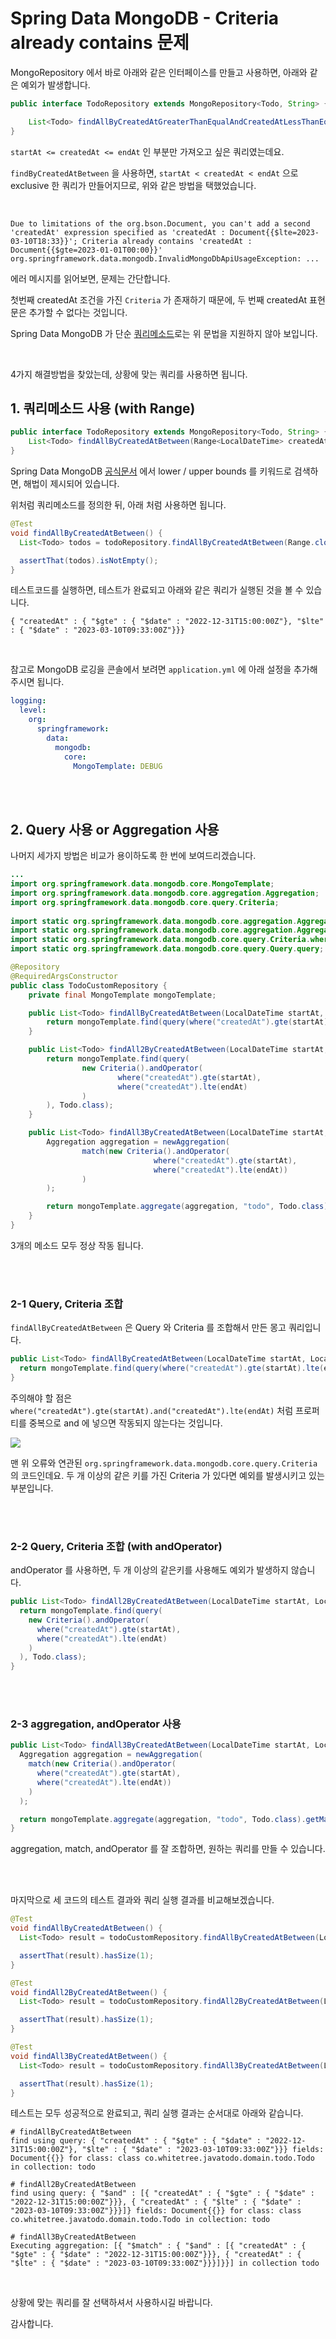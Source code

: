 # Spring Data MongoDB - Criteria already contains 문제



MongoRepository 에서 바로 아래와 같은 인터페이스를 만들고 사용하면, 아래와 같은 예외가 발생합니다.

```java
public interface TodoRepository extends MongoRepository<Todo, String> {

    List<Todo> findAllByCreatedAtGreaterThanEqualAndCreatedAtLessThanEqual(LocalDateTime startAt, LocalDateTime endAt);
}
```

`startAt <= createdAt <= endAt` 인 부분만 가져오고 싶은 쿼리였는데요.

`findByCreatedAtBetween` 을 사용하면, `startAt < createdAt < endAt` 으로 exclusive 한 쿼리가 만들어지므로, 위와 같은 방법을 택했었습니다.

<br />

```shell
Due to limitations of the org.bson.Document, you can't add a second 'createdAt' expression specified as 'createdAt : Document{{$lte=2023-03-10T18:33}}'; Criteria already contains 'createdAt : Document{{$gte=2023-01-01T00:00}}'
org.springframework.data.mongodb.InvalidMongoDbApiUsageException: ...
```

에러 메시지를 읽어보면, 문제는 간단합니다. 

첫번째 createdAt 조건을 가진 `Criteria` 가 존재하기 때문에, 두 번째 createdAt 표현문은 추가할 수 없다는 것입니다.

Spring Data MongoDB 가 단순 [쿼리메소드](https://docs.spring.io/spring-data/mongodb/docs/current/reference/html/#repositories.query-methods)로는 위 문법을 지원하지 않아 보입니다.



<br />

4가지 해결방법을 찾았는데, 상황에 맞는 쿼리를 사용하면 됩니다.

## 1. 쿼리메소드 사용 (with Range)

```java
public interface TodoRepository extends MongoRepository<Todo, String> {
	List<Todo> findAllByCreatedAtBetween(Range<LocalDateTime> createdAt);
}
```

Spring Data MongoDB [공식문서](https://docs.spring.io/spring-data/mongodb/docs/current/reference/html/#mongodb.repositories.queries) 에서 lower / upper bounds 를 키워드로 검색하면, 해법이 제시되어 있습니다.

위처럼 쿼리메소드를 정의한 뒤, 아래 처럼 사용하면 됩니다.

```java
@Test
void findAllByCreatedAtBetween() {
  List<Todo> todos = todoRepository.findAllByCreatedAtBetween(Range.closed(LocalDateTime.of(2023, 1, 1, 0, 0, 0), LocalDateTime.of(2023, 3, 10, 18, 33, 0)));

  assertThat(todos).isNotEmpty();
}
```

테스트코드를 실행하면, 테스트가 완료되고 아래와 같은 쿼리가 실행된 것을 볼 수 있습니다.

```shell
{ "createdAt" : { "$gte" : { "$date" : "2022-12-31T15:00:00Z"}, "$lte" : { "$date" : "2023-03-10T09:33:00Z"}}}
```

<br />

참고로 MongoDB 로깅을 콘솔에서 보려면 `application.yml` 에 아래 설정을 추가해주시면 됩니다.

```yaml
logging:
  level:
    org:
      springframework:
        data:
          mongodb:
            core:
              MongoTemplate: DEBUG
```

<br />

<br />

## 2. Query 사용 or Aggregation 사용

나머지 세가지 방법은 비교가 용이하도록 한 번에 보여드리겠습니다.

```java
...
import org.springframework.data.mongodb.core.MongoTemplate;
import org.springframework.data.mongodb.core.aggregation.Aggregation;
import org.springframework.data.mongodb.core.query.Criteria;
  
import static org.springframework.data.mongodb.core.aggregation.Aggregation.match;
import static org.springframework.data.mongodb.core.aggregation.Aggregation.newAggregation;
import static org.springframework.data.mongodb.core.query.Criteria.where;
import static org.springframework.data.mongodb.core.query.Query.query;

@Repository
@RequiredArgsConstructor
public class TodoCustomRepository {
    private final MongoTemplate mongoTemplate;

    public List<Todo> findAllByCreatedAtBetween(LocalDateTime startAt, LocalDateTime endAt) {
        return mongoTemplate.find(query(where("createdAt").gte(startAt).lte(endAt)), Todo.class);
    }

    public List<Todo> findAll2ByCreatedAtBetween(LocalDateTime startAt, LocalDateTime endAt) {
        return mongoTemplate.find(query(
                new Criteria().andOperator(
                        where("createdAt").gte(startAt),
                        where("createdAt").lte(endAt)
                )
        ), Todo.class);
    }

    public List<Todo> findAll3ByCreatedAtBetween(LocalDateTime startAt, LocalDateTime endAt) {
        Aggregation aggregation = newAggregation(
                match(new Criteria().andOperator(
                                where("createdAt").gte(startAt),
                                where("createdAt").lte(endAt))
                )
        );

        return mongoTemplate.aggregate(aggregation, "todo", Todo.class).getMappedResults();
    }
}
```

3개의 메소드 모두 정상 작동 됩니다.

<br />

<br />

### 2-1 Query, Criteria 조합

`findAllByCreatedAtBetween` 은 Query 와 Criteria 를 조합해서 만든 몽고 쿼리입니다.

```java
public List<Todo> findAllByCreatedAtBetween(LocalDateTime startAt, LocalDateTime endAt) {
  return mongoTemplate.find(query(where("createdAt").gte(startAt).lte(endAt)), Todo.class);
}
```

주의해야 할 점은 `where("createdAt").gte(startAt).and("createdAt").lte(endAt)` 처럼 프로퍼티를 중복으로 and 에 넣으면 작동되지 않는다는 것입니다. 

![](./images/Criteria.png)

맨 위 오류와 연관된 `org.springframework.data.mongodb.core.query.Criteria` 의 코드인데요. 두 개 이상의 같은 키를 가진 Criteria 가 있다면 예외를 발생시키고 있는 부분입니다.

<br />

<br />

### 2-2 Query, Criteria 조합 (with andOperator)

andOperator 를 사용하면, 두 개 이상의 같은키를 사용해도 예외가 발생하지 않습니다.

```java
public List<Todo> findAll2ByCreatedAtBetween(LocalDateTime startAt, LocalDateTime endAt) {
  return mongoTemplate.find(query(
    new Criteria().andOperator(
      where("createdAt").gte(startAt),
      where("createdAt").lte(endAt)
    )
  ), Todo.class);
}
```

<br />

<br />

### 2-3 aggregation, andOperator 사용

```java
public List<Todo> findAll3ByCreatedAtBetween(LocalDateTime startAt, LocalDateTime endAt) {
  Aggregation aggregation = newAggregation(
    match(new Criteria().andOperator(
      where("createdAt").gte(startAt),
      where("createdAt").lte(endAt))
    )
  );

  return mongoTemplate.aggregate(aggregation, "todo", Todo.class).getMappedResults();
}
```

aggregation, match, andOperator 를 잘 조합하면, 원하는 쿼리를 만들 수 있습니다.

<br />

<br />

마지막으로 세 코드의 테스트 결과와 쿼리 실행 결과를 비교해보겠습니다.

```java
@Test
void findAllByCreatedAtBetween() {
  List<Todo> result = todoCustomRepository.findAllByCreatedAtBetween(LocalDateTime.of(2023, 1, 1, 0, 0, 0), LocalDateTime.of(2023, 3, 10, 18, 33, 0));

  assertThat(result).hasSize(1);
}

@Test
void findAll2ByCreatedAtBetween() {
  List<Todo> result = todoCustomRepository.findAll2ByCreatedAtBetween(LocalDateTime.of(2023, 1, 1, 0, 0, 0), LocalDateTime.of(2023, 3, 10, 18, 33, 0));

  assertThat(result).hasSize(1);
}

@Test
void findAll3ByCreatedAtBetween() {
  List<Todo> result = todoCustomRepository.findAll3ByCreatedAtBetween(LocalDateTime.of(2023, 1, 1, 0, 0, 0), LocalDateTime.of(2023, 3, 10, 18, 33, 0));

  assertThat(result).hasSize(1);
}
```

테스트는 모두 성공적으로 완료되고, 쿼리 실행 결과는 순서대로 아래와 같습니다.

```shell
# findAllByCreatedAtBetween
find using query: { "createdAt" : { "$gte" : { "$date" : "2022-12-31T15:00:00Z"}, "$lte" : { "$date" : "2023-03-10T09:33:00Z"}}} fields: Document{{}} for class: class co.whitetree.javatodo.domain.todo.Todo in collection: todo

# findAll2ByCreatedAtBetween
find using query: { "$and" : [{ "createdAt" : { "$gte" : { "$date" : "2022-12-31T15:00:00Z"}}}, { "createdAt" : { "$lte" : { "$date" : "2023-03-10T09:33:00Z"}}}]} fields: Document{{}} for class: class co.whitetree.javatodo.domain.todo.Todo in collection: todo

# findAll3ByCreatedAtBetween
Executing aggregation: [{ "$match" : { "$and" : [{ "createdAt" : { "$gte" : { "$date" : "2022-12-31T15:00:00Z"}}}, { "createdAt" : { "$lte" : { "$date" : "2023-03-10T09:33:00Z"}}}]}}] in collection todo
```

<br />

상황에 맞는 쿼리를 잘 선택하셔서 사용하시길 바랍니다.

감사합니다.



<br />

<br />

<br />

<br />

<br />

